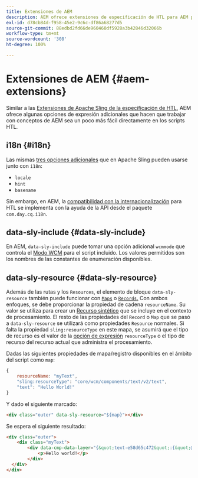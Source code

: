 ```yaml
---
title: Extensiones de AEM
description: AEM ofrece extensiones de especificación de HTL para AEM para la comodidad del desarrollador.
exl-id: d78cb84d-f958-45e2-9c6c-df86a68277d5
source-git-commit: 88edbd2fd66de960460df5928a3b42846d32066b
workflow-type: tm+mt
source-wordcount: '308'
ht-degree: 100%

---
```


# Extensiones de AEM {#aem-extensions}

Similar a las [Extensiones de Apache Sling de la especificación de HTL](https://sling.apache.org/documentation/bundles/scripting/scripting-htl.html#extensions-of-the-htl-specification-1), AEM ofrece algunas opciones de expresión adicionales que hacen que trabajar con conceptos de AEM sea un poco más fácil directamente en los scripts HTL.

## i18n {#i18n}

Las mismas [tres opciones adicionales](https://sling.apache.org/documentation/bundles/scripting/scripting-htl.html#i18n) que en Apache Sling pueden usarse junto con `i18n`:

* `locale`
* `hint`
* `basename`

Sin embargo, en AEM, la [compatibilidad con la internacionalización](https://experienceleague.adobe.com/docs/experience-manager-65/developing/components/internationalization/i18n-dev.html?lang=es) para HTL se implementa con la ayuda de la API desde el paquete `com.day.cq.i18n`.

## data-sly-include {#data-sly-include}

En AEM, `data-sly-include` puede tomar una opción adicional `wcmmode` que controla el [Modo WCM](https://developer.adobe.com/experience-manager/reference-materials/cloud-service/javadoc/com/day/cq/wcm/api/WCMMode.html) para el script incluido. Los valores permitidos son los nombres de las constantes de enumeración disponibles.

## data-sly-resource {#data-sly-resource}

Además de las rutas y los `Resources`, el elemento de bloque `data-sly-resource` también puede funcionar con [`Maps`](https://docs.oracle.com/en/java/javase/11/docs/api/java.base/java/util/Map.html) o [`Records`.](https://github.com/apache/sling-org-apache-sling-scripting-sightly-runtime/blob/master/src/main/java/org/apache/sling/scripting/sightly/Record.java) Con ambos enfoques, se debe proporcionar la propiedad de cadena `resourceName`. Su valor se utiliza para crear un [Recurso sintético](https://www.javadoc.io/doc/org.apache.sling/org.apache.sling.api/latest/org/apache/sling/api/resource/SyntheticResource.html) que se incluye en el contexto de procesamiento. El resto de las propiedades del `Record` o `Map` que se pasó a `data-sly-resource` se utilizará como propiedades `Resource` normales. Si falta la propiedad `sling:resourceType` en este mapa, se asumirá que el tipo de recurso es el valor de la [opción de expresión](https://github.com/adobe/htl-spec/blob/1.4/SPECIFICATION.md#229-resource) `resourceType` o el tipo de recurso del recurso actual que administra el procesamiento.

Dadas las siguientes propiedades de mapa/registro disponibles en el ámbito del script como `map`:

```javascript
{
    resourceName: "myText",
    "sling:resourceType": "core/wcm/components/text/v2/text",
    "text": "Hello World!"
}
```

Y dado el siguiente marcado:

```html
<div class="outer" data-sly-resource="${map}"></div>
```

Se espera el siguiente resultado:

```html
<div class="outer">
    <div class="myText">
        <div data-cmp-data-layer="{&quot;text-e58d65c472&quot;:{&quot;@type&quot;:&quot;core/wcm/components/text/v2/text&quot;,&quot;xdm:text&quot;:&quot;<p>Hello world!</p>&quot;}}" id="text-e58d65c472" class="cmp-text">
            <p>Hello world!</p>
        </div>
  </div>
</div>
```
